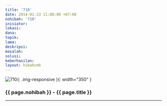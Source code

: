 ```yaml
---
title: '710'
date: 2014-01-23 11:08:00 +07:00
nohibah: '710'
inisiator:
lokasi:
dana:
topik:
lama:
deskripsi:
masalah:
solusi:
keberhasilan:
layout: hibahcmb
---
```


![710](/static/img/hibahcmb/710.png){: .img-responsive }{: width="350" }

### {{ page.nohibah }} - {{ page.title }}

---
